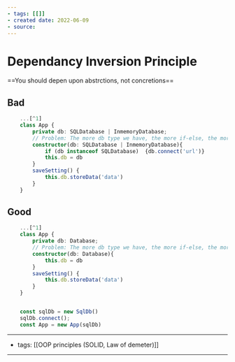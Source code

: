 ```yaml
---
- tags: [[]]
- created date: 2022-06-09
- source: 
---
```


# Dependancy Inversion Principle
==You should depen upon abstrctions, not concretions==

## Bad
```ts
	...[^1]
	class App {
		private db: SQLDatabase | InmemoryDatabase;
		// Problem: The more db type we have, the more if-else, the more complex
		constructor(db: SQLDatabase | InmemoryDatabase){
			if (db instanceof SQLDatabase)	{db.connect('url')}
			this.db = db
		}
		saveSetting() {
			this.db.storeData('data')
		}
	}
```
## Good
```ts
	...[^1]
	class App {
		private db: Database;
		// Problem: The more db type we have, the more if-else, the more complex
		constructor(db: Database){
			this.db = db
		}
		saveSetting() {
			this.db.storeData('data')
		}
	}


	const sqlDb = new SqlDb()
	sqlDb.connect();
	const App = new App(sqlDb)
```
---
- tags: [[OOP principles (SOLID, Law of demeter)]]
---

[^1]:: Remaining interface check here [[Interface Segregation Principle]]